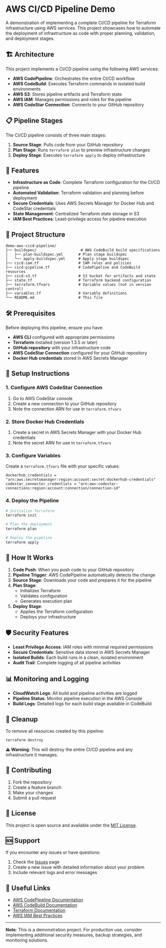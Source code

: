 # AWS CI/CD Pipeline Demo

A demonstration of implementing a complete CI/CD pipeline for Terraform infrastructure using AWS services. This project showcases how to automate the deployment of infrastructure as code with proper planning, validation, and deployment stages.

## 🏗️ Architecture

This project implements a CI/CD pipeline using the following AWS services:

- **AWS CodePipeline**: Orchestrates the entire CI/CD workflow
- **AWS CodeBuild**: Executes Terraform commands in isolated build environments
- **AWS S3**: Stores pipeline artifacts and Terraform state
- **AWS IAM**: Manages permissions and roles for the pipeline
- **AWS CodeStar Connection**: Connects to your GitHub repository

## 📋 Pipeline Stages

The CI/CD pipeline consists of three main stages:

1. **Source Stage**: Pulls code from your GitHub repository
2. **Plan Stage**: Runs `terraform plan` to preview infrastructure changes
3. **Deploy Stage**: Executes `terraform apply` to deploy infrastructure

## 🚀 Features

- **Infrastructure as Code**: Complete Terraform configuration for the CI/CD pipeline
- **Automated Validation**: Terraform validation and planning before deployment
- **Secure Credentials**: Uses AWS Secrets Manager for Docker Hub and CodeStar credentials
- **State Management**: Centralized Terraform state storage in S3
- **IAM Best Practices**: Least-privilege access for pipeline execution

## 📁 Project Structure

```
demo-aws-cicd-pipeline/
├── buildspec/                    # AWS CodeBuild build specifications
│   ├── plan-buildspec.yml       # Plan stage buildspec
│   └── apply-buildspec.yml      # Apply stage buildspec
├── cicd-iam.tf                  # IAM roles and policies
├── cicd-pipeline.tf             # CodePipeline and CodeBuild resources
├── cicd-s3.tf                   # S3 bucket for artifacts and state
├── state.tf                     # Terraform backend configuration
├── terraform.tfvars             # Variable values (not in version control)
├── variables.tf                 # Variable definitions
└── README.md                    # This file
```

## 🛠️ Prerequisites

Before deploying this pipeline, ensure you have:

- **AWS CLI** configured with appropriate permissions
- **Terraform** installed (version 1.3.5 or later)
- **GitHub repository** with your infrastructure code
- **AWS CodeStar Connection** configured for your GitHub repository
- **Docker Hub credentials** stored in AWS Secrets Manager

## 🔧 Setup Instructions

### 1. Configure AWS CodeStar Connection

1. Go to AWS CodeStar console
2. Create a new connection to your GitHub repository
3. Note the connection ARN for use in `terraform.tfvars`

### 2. Store Docker Hub Credentials

1. Create a secret in AWS Secrets Manager with your Docker Hub credentials
2. Note the secret ARN for use in `terraform.tfvars`

### 3. Configure Variables

Create a `terraform.tfvars` file with your specific values:

```hcl
dockerhub_credentials = "arn:aws:secretsmanager:region:account:secret:dockerhub-credentials"
codestar_connector_credentials = "arn:aws:codestar-connections:region:account:connection/connection-id"
```

### 4. Deploy the Pipeline

```bash
# Initialize Terraform
terraform init

# Plan the deployment
terraform plan

# Deploy the pipeline
terraform apply
```

## 🔄 How It Works

1. **Code Push**: When you push code to your GitHub repository
2. **Pipeline Trigger**: AWS CodePipeline automatically detects the change
3. **Source Stage**: Downloads your code and prepares it for the pipeline
4. **Plan Stage**: 
   - Initializes Terraform
   - Validates configuration
   - Generates execution plan
5. **Deploy Stage**:
   - Applies the Terraform configuration
   - Deploys your infrastructure

## 🛡️ Security Features

- **Least Privilege Access**: IAM roles with minimal required permissions
- **Secure Credentials**: Sensitive data stored in AWS Secrets Manager
- **Isolated Builds**: Each build runs in a clean, isolated environment
- **Audit Trail**: Complete logging of all pipeline activities

## 📊 Monitoring and Logging

- **CloudWatch Logs**: All build and pipeline activities are logged
- **Pipeline Status**: Monitor pipeline execution in the AWS Console
- **Build Logs**: Detailed logs for each build stage available in CodeBuild

## 🧹 Cleanup

To remove all resources created by this pipeline:

```bash
terraform destroy
```

**⚠️ Warning**: This will destroy the entire CI/CD pipeline and any infrastructure it manages.

## 🤝 Contributing

1. Fork the repository
2. Create a feature branch
3. Make your changes
4. Submit a pull request

## 📝 License

This project is open source and available under the [MIT License](LICENSE).

## 🆘 Support

If you encounter any issues or have questions:

1. Check the [Issues](https://github.com/sjairam/demo-aws-cicd-pipeline/issues) page
2. Create a new issue with detailed information about your problem
3. Include relevant logs and error messages

## 🔗 Useful Links

- [AWS CodePipeline Documentation](https://docs.aws.amazon.com/codepipeline/)
- [AWS CodeBuild Documentation](https://docs.aws.amazon.com/codebuild/)
- [Terraform Documentation](https://www.terraform.io/docs)
- [AWS IAM Best Practices](https://docs.aws.amazon.com/IAM/latest/UserGuide/best-practices.html)

---

**Note**: This is a demonstration project. For production use, consider implementing additional security measures, backup strategies, and monitoring solutions.
